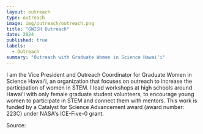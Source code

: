 ```yaml
---
layout: outreach
type: outreach
image: img/outreach/outreach.png
title: "GWISH Outreach"
date: 2024
published: true
labels:
  - Outreach
summary: "Outreach with Graduate Women in Science Hawaiʻi"
---
```


I am the Vice President and Outreach Coordinator for Graduate Women in Science Hawaiʻi, an organization that focuses on outreach to increase the participation of women in STEM. I lead workshops at high schools around Hawaiʻi with only female graduate student volunteers, to encourage young women to participate in STEM and connect them with mentors. This work is funded by a Catalyst for Science Advancement award (award number: 223C) under NASA's ICE-Five-0 grant.

Source: <a href="http://www.gwishawaii.org/outreach.html"></a>